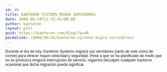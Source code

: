 ```yaml
---
id: 46
title: KANTERON SYSTEMS MIGRA SERVIDORES
date: 2008-06-24T11:15:41+00:00
author: kanteron
layout: post
guid: https://kanteron.com/blog/?p=46
permalink: /2008/06/24/kanteron-systems-migra-servidores/
---
```

<p style="font: normal normal normal 12px/normal Helvetica;margin: 0px">
  Durante el día de hoy, Kanteron Systems migrará sus servidores (tanto de web como de correo) para ofrecer mayor velocidad y seguridad. Pese a que se ha planificado de modo que no se produzca ninguna interrupción de servicio, rogamos disculpen cualquier trastorno ocasional que dicha migración pueda significar.
</p>

<p style="font: normal normal normal 12px/normal Helvetica;margin: 0px">
  &nbsp;
</p>

<p style="font: normal normal normal 12px/normal Helvetica;margin: 0px">
  &nbsp;
</p>